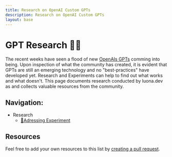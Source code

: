 ```yaml
---
title: Research on OpenAI Custom GPTs
description: Research on OpenAI Custom GPTs
layout: base
---
```

# GPT Research 🧑‍🔬

The recent weeks have seen a flood of new [OpenAIs GPTs](https://openai.com/blog/introducing-gpts) comming into being. Upon inspection of what the community has created, it is evident that GPTs are still an emerging technology and no "best-practices" have developed yet. Research and Experiments can help to find out what works and what doesn't. This page documents research conducted by luona.dev as and collects valuable resources from the community.

## Navigation:
- Research
    - [👋Adressing Experiment](/research/adressing-experiment/)

## Resources
Feel free to add your own resources to this list by [creating a pull request](https://github.com/luona-dev/latestGPTs#contribution-guidelines).